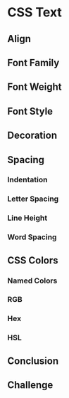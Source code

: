# CSS Text

## Align

## Font Family

## Font Weight

## Font Style

## Decoration

## Spacing

### Indentation

### Letter Spacing

### Line Height

### Word Spacing

## CSS Colors

### Named Colors

### RGB

### Hex

### HSL

## Conclusion

## Challenge
